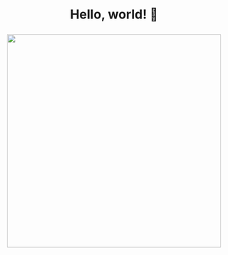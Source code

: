 <h1><p align="center">Hello, world! 👋</p></h1>

<p align="center">
  <img width="480" src="https://github-readme-stats.vercel.app/api?username=0xLaileb&show_icons=true&theme=material-palenight&count_private=true&hide_border=false"/>
</p>

<!--
<p align="center">
  <img width="450" src="https://github-readme-stats.vercel.app/api/top-langs/?username=0xLaileb&layout=compact&theme=material-palenight&hide_border=true"/>
</p>
-->
